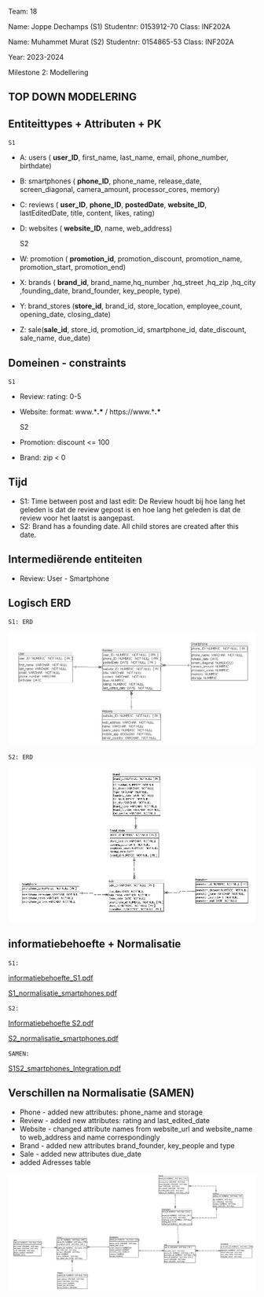 Team: 18

Name: Joppe Dechamps (S1)
Studentnr: 0153912-70
Class: INF202A

Name: Muhammet Murat (S2)
Studentnr: 0154865-53
Class: INF202A

Year: 2023-2024

Milestone 2: Modellering

TOP DOWN MODELERING
---

Entiteittypes + Attributen + PK
---
    S1
- A: users ( **user_ID**, first_name, last_name, email, phone_number, birthdate)
- B: smartphones ( **phone_ID**, phone_name, release_date, screen_diagonal, camera_amount, processor_cores, memory)
- C: reviews ( **user_ID**, **phone_ID**, **postedDate**, **website_ID**, lastEditedDate, title, content, likes, rating)
- D: websites ( **website_ID**, name, web_address)


    S2
- W: promotion ( **promotion_id**, promotion_discount, promotion_name, promotion_start, promotion_end)
- X: brands ( **brand_id**, brand_name,hq_number ,hq_street ,hq_zip ,hq_city ,founding_date, brand_founder, key_people, type)
- Y: brand_stores (**store_id**, brand_id, store_location, employee_count, opening_date, closing_date)
- Z: sale(**sale_id**, store_id, promotion_id, smartphone_id, date_discount, sale_name, due_date)


Domeinen - constraints
--- 
    S1
- Review: rating: 0-5
- Website: format: www.\***.\*** / https\://www.\***.\***


    S2
- Promotion: discount <= 100
- Brand: zip < 0

Tijd 
---
- S1: Time between post and last edit: De Review houdt bij hoe lang het geleden is dat de review gepost is en hoe lang het geleden is dat de review voor het laatst is aangepast.
- S2: Brand has a founding date. All child stores are created after this date. 


Intermediërende  entiteiten
---
- Review: User - Smartphone


Logisch ERD 
---
    S1: ERD
![S1_logisch.png](../S1/S1_ERD_Joppe_Dechamps.png)

    S2: ERD

![S2_logisch.png](../S2/S2_logisch.png)

informatiebehoefte + Normalisatie
---
    S1:
[informatiebehoefte_S1.pdf](..%2F..%2FD2_NORMALISATIE%2FS1_normalisatie%2Finformatiebehoefte_S1.pdf)

[S1_normalisatie_smartphones.pdf](..%2F..%2FD2_NORMALISATIE%2FS1_normalisatie%2FS1_normalisatie_smartphones.pdf)

    S2:
[Informatiebehoefte S2.pdf](..%2F..%2FD2_NORMALISATIE%2FS2_normalisatie%2FInformatiebehoefte%20S2.pdf)

[S2_normalisatie_smartphones.pdf](..%2F..%2FD2_NORMALISATIE%2FS2_normalisatie%2FS2_normalisatie_smartphones.pdf)

    SAMEN:
[S1S2_smartphones_Integration.pdf](..%2F..%2FD2_NORMALISATIE%2FSAMEN_integratie%2FS1S2_smartphones_Integration.pdf)



Verschillen na Normalisatie (SAMEN)
-----------------------------------
- Phone - added new attributes: phone_name and storage
- Review - added new attributes: rating and last_edited_date
- Website - changed attribute names from website_url and website_name to web_address and name correspondingly
- Brand - added new attributes brand_founder, key_people and type
- Sale - added new attributes due_date 
- added Adresses table



![Finaal_ERD_M2.png](../../D2_NORMALISATIE/SAMEN_integratie/Finaal_ERD_M2.png)

